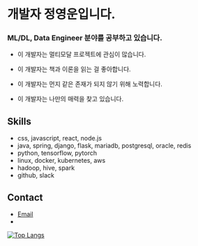 # 개발자 정영운입니다.

### ML/DL, Data Engineer 분야를 공부하고 있습니다.
  
-  이 개발자는 멀티모달 프로젝트에 관심이 많습니다.
 
-  이 개발자는 책과 이론을 읽는 걸 좋아합니다.

-  이 개발자는 먼지 같은 존재가 되지 않기 위해 노력합니다.
 
-  이 개발자는 나만의 매력을 찾고 있습니다.

## Skills

- css, javascript, react, node.js
- java, spring, django, flask, mariadb, postgresql, oracle, redis
- python, tensorflow, pytorch
- linux, docker, kubernetes, aws
- hadoop, hive, spark
- github, slack

## Contact

- [Email](mailto:un3561@naver.com)
- 
[![Top Langs](https://github-readme-stats.vercel.app/api/top-langs/?username=yuj0630)](https://github.com/yuj0630/github-readme-stats)
<!--
**yuj0630/yuj0630** is a ✨ _special_ ✨ repository because its `README.md` (this file) appears on your GitHub profile.

![youngun's GitHub stats](https://github-readme-stats.vercel.app/api?username=yuj0630&show_icons=true&theme=transparent)

Here are some ideas to get you started:

- 🔭 I’m currently working on ...
- 🌱 I’m currently learning ...
- 👯 I’m looking to collaborate on ...
- 🤔 I’m looking for help with ...
- 💬 Ask me about ...
- 📫 How to reach me: ...
- 😄 Pronouns: ...
- ⚡ Fun fact: ...
-->
